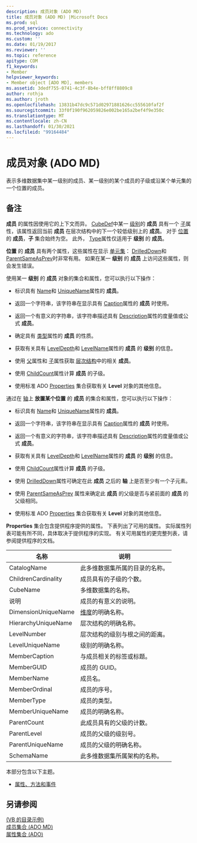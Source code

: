 ```yaml
---
description: 成员对象 (ADO MD)
title: 成员对象 (ADO MD) |Microsoft Docs
ms.prod: sql
ms.prod_service: connectivity
ms.technology: ado
ms.custom: ''
ms.date: 01/19/2017
ms.reviewer: ''
ms.topic: reference
apitype: COM
f1_keywords:
- Member
helpviewer_keywords:
- Member object [ADO MD], members
ms.assetid: 3dedf755-0741-4c3f-8b4e-bff8ff8809c8
author: rothja
ms.author: jroth
ms.openlocfilehash: 13831b47dc9c571d02971881626cc555610faf2f
ms.sourcegitcommit: 33f0f190f962059826e002be165a2bef4f9e350c
ms.translationtype: MT
ms.contentlocale: zh-CN
ms.lasthandoff: 01/30/2021
ms.locfileid: "99164484"
---
```

# <a name="member-object-ado-md"></a>成员对象 (ADO MD)
表示多维数据集中某一级别的成员、某一级别的某个成员的子级或沿某个单元集的一个位置的成员。  
  
## <a name="remarks"></a>备注  
 **成员** 的属性因使用它的上下文而异。 [CubeDef](./cubedef-object-ado-md.md)中某一 [级别](./level-object-ado-md.md)的 **成员** 具有一个 [子](./children-property-ado-md.md)属性，该属性返回当前 **成员** 在层次结构中的下一个较低级别上的 **成员**。 对于 [位置](./position-object-ado-md.md)的 **成员**，**子** 集合始终为空。 此外， [Type](./type-property-ado-md.md)属性仅适用于 **级别** 的 **成员**。  
  
 **位置** 的 **成员** 具有两个属性，这些属性在显示 [单元集](./cellset-object-ado-md.md)： [DrilledDown](./drilleddown-property-ado-md.md)和 [ParentSameAsPrev](./parentsameasprev-property-ado-md.md)时非常有用。 如果在某一 **级别** 的 **成员** 上访问这些属性，则会发生错误。  
  
 使用某一 **级别** 的 **成员** 对象的集合和属性，您可以执行以下操作：  
  
-   标识具有 [Name](./name-property-ado-md.md)和 [UniqueName](./uniquename-property-ado-md.md)属性的 **成员**。  
  
-   返回一个字符串，该字符串在显示具有 [Caption](./caption-property-ado-md.md)属性的 **成员** 时使用。  
  
-   返回一个有意义的字符串，该字符串描述具有 [Description](./description-property-ado-md.md)属性的度量值或公式 **成员**。  
  
-   确定具有 [类型](./type-property-ado-md.md)属性的 **成员** 的性质。  
  
-   获取有关具有 [LevelDepth](./leveldepth-property-ado-md.md)和 [LevelName](./levelname-property-ado-md.md)属性的 **成员** 的 **级别** 的信息。  
  
-   使用 [父](./parent-property-ado-md.md)属性和 [子](./children-property-ado-md.md)属性获取 [层次结构](./hierarchy-object-ado-md.md)中的相关 **成员**。  
  
-   使用 [ChildCount](./childcount-property-ado-md.md)属性计算 **成员** 的子级。  
  
-   使用标准 ADO [Properties](../ado-api/properties-collection-ado.md) 集合获取有关 **Level** 对象的其他信息。  
  
 通过在 [轴](./axis-object-ado-md.md)上 **放置某个位置** 的 **成员** 的集合和属性，您可以执行以下操作：  
  
-   标识具有 [Name](./name-property-ado-md.md)和 [UniqueName](./uniquename-property-ado-md.md)属性的 **成员**。  
  
-   返回一个字符串，该字符串在显示具有 [Caption](./caption-property-ado-md.md)属性的 **成员** 时使用。  
  
-   返回一个有意义的字符串，该字符串描述具有 [Description](./description-property-ado-md.md)属性的度量值或公式 **成员**。  
  
-   获取有关具有 [LevelDepth](./leveldepth-property-ado-md.md)和 [LevelName](./levelname-property-ado-md.md)属性的 **成员** 的 **级别** 的信息。  
  
-   使用 [ChildCount](./childcount-property-ado-md.md)属性计算 **成员** 的子级。  
  
-   使用 [DrilledDown](./drilleddown-property-ado-md.md)属性可确定在此 **成员** 之后的 **轴** 上是否至少有一个子元素。  
  
-   使用 [ParentSameAsPrev](./parentsameasprev-property-ado-md.md) 属性来确定此 **成员** 的父级是否与紧前面的 **成员** 的父级相同。  
  
-   使用标准 ADO [Properties](../ado-api/properties-collection-ado.md) 集合获取有关 **Level** 对象的其他信息。  
  
 **Properties** 集合包含提供程序提供的属性。 下表列出了可用的属性。 实际属性列表可能有所不同，具体取决于提供程序的实现。 有关可用属性的更完整列表，请参阅提供程序的文档。  
  
|名称|说明|  
|----------|-----------------|  
|CatalogName|此多维数据集所属的目录的名称。|  
|ChildrenCardinality|成员具有的子级的个数。|  
|CubeName|多维数据集的名称。|  
|说明|成员的有意义的说明。|  
|DimensionUniqueName|[维度](./dimension-object-ado-md.md)的明确名称。|  
|HierarchyUniqueName|层次结构的明确名称。|  
|LevelNumber|层次结构的级别与根之间的距离。|  
|LevelUniqueName|级别的明确名称。|  
|MemberCaption|与成员相关的标签或标题。|  
|MemberGUID|成员的 GUID。|  
|MemberName|成员名。|  
|MemberOrdinal|成员的序号。|  
|MemberType|成员的类型。|  
|MemberUniqueName|成员的明确名称。|  
|ParentCount|此成员具有的父级的计数。|  
|ParentLevel|成员的父级的级别号。|  
|ParentUniqueName|成员的父级的明确名称。|  
|SchemaName|此多维数据集所属架构的名称。|  
  
 本部分包含以下主题。  
  
-   [属性、方法和事件](./member-object-properties-methods-and-events.md)  
  
## <a name="see-also"></a>另请参阅  
 [ (VB 的目录示例) ](./catalog-example-vb.md)   
 [成员集合 (ADO MD) ](./members-collection-ado-md.md)   
 [属性集合 (ADO)](../ado-api/properties-collection-ado.md)